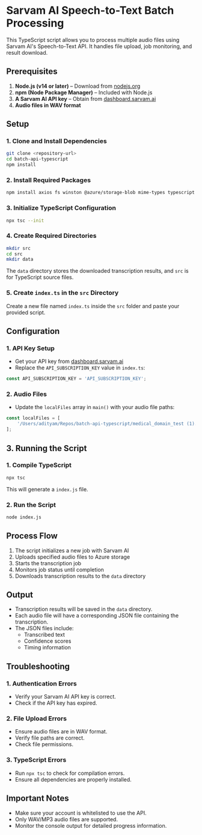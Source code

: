 # Sarvam AI Speech-to-Text Batch Processing

This TypeScript script allows you to process multiple audio files using Sarvam AI's Speech-to-Text API. It handles file upload, job monitoring, and result download.

## Prerequisites

1. **Node.js (v14 or later)** – Download from [nodejs.org](https://nodejs.org/)
2. **npm (Node Package Manager)** – Included with Node.js
3. **A Sarvam AI API key** – Obtain from [dashboard.sarvam.ai](https://dashboard.sarvam.ai)
4. **Audio files in WAV format**

## Setup

### 1. **Clone and Install Dependencies**
```bash
git clone <repository-url>
cd batch-api-typescript
npm install
```

### 2. **Install Required Packages**
```bash
npm install axios fs winston @azure/storage-blob mime-types typescript @types/node @types/mime-types @types/winston @azure/storage-file-datalake
```

### 3. **Initialize TypeScript Configuration**
```bash
npx tsc --init
```


### 4. **Create Required Directories**
```bash
mkdir src
cd src
mkdir data
```
The `data` directory stores the downloaded transcription results, and `src` is for TypeScript source files.

### 5. **Create `index.ts` in the `src` Directory**
Create a new file named `index.ts` inside the `src` folder and paste your provided script.

## Configuration

### 1. **API Key Setup**
- Get your API key from [dashboard.sarvam.ai](https://dashboard.sarvam.ai)
- Replace the `API_SUBSCRIPTION_KEY` value in `index.ts`:
```typescript
const API_SUBSCRIPTION_KEY = 'API_SUBSCRIPTION_KEY';
```

### 2. **Audio Files**
- Update the `localFiles` array in `main()` with your audio file paths:
```typescript
const localFiles = [
    '/Users/adityam/Repos/batch-api-typescript/medical_domain_test (1).wav',
];
```



## 3. Running the Script

### 1. **Compile TypeScript**
```bash
npx tsc
```
This will generate a `index.js` file.

### 2. **Run the Script**
```bash
node index.js
```

## Process Flow

1. The script initializes a new job with Sarvam AI
2. Uploads specified audio files to Azure storage
3. Starts the transcription job
4. Monitors job status until completion
5. Downloads transcription results to the `data` directory

## Output

- Transcription results will be saved in the `data` directory.
- Each audio file will have a corresponding JSON file containing the transcription.
- The JSON files include:
  - Transcribed text
  - Confidence scores
  - Timing information

## Troubleshooting

### 1. **Authentication Errors**
- Verify your Sarvam AI API key is correct.
- Check if the API key has expired.

### 2. **File Upload Errors**
- Ensure audio files are in WAV format.
- Verify file paths are correct.
- Check file permissions.

### 3. **TypeScript Errors**
- Run `npx tsc` to check for compilation errors.
- Ensure all dependencies are properly installed.

## Important Notes

- Make sure your account is whitelisted to use the API.
- Only WAV/MP3 audio files are supported.
- Monitor the console output for detailed progress information.


